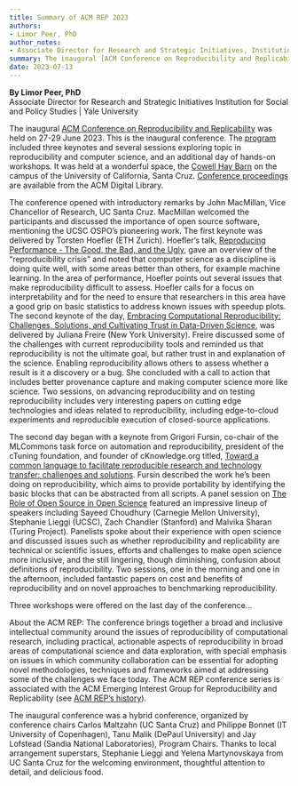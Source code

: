 ```yaml
---
title: Summary of ACM REP 2023
authors:
- Limor Peer, PhD
author_notes: 
- Associate Director for Research and Strategic Initiatives, Institution for Social and Policy Studies, Yale University
summary: The inaugural [ACM Conference on Reproducibility and Replicability](https://acm-rep.github.io/2023/) was held on 27-29 June 2023. This is the inaugural conference. The [program](https://docs.google.com/document/d/1FIeUcsjyf3JVr64sj8gWoDJrNc6C0467Q0VPKKj2Ux4/edit) included three keynotes and several sessions exploring topic in reproducibility and computer science, and an additional day of hands-on workshops. It was held at a wonderful space, the [Cowell Hay Barn](https://cowellhaybarn.ucsc.edu/) on the campus of the University of California, Santa Cruz. [Conference proceedings](https://dl.acm.org/doi/proceedings/10.1145/3589806) are available from the ACM Digital Library.  
date: 2023-07-13
---
```


**By Limor Peer, PhD**  
Associate Director for Research and Strategic Initiatives
Institution for Social and Policy Studies | Yale University  

The inaugural [ACM Conference on Reproducibility and Replicability](https://acm-rep.github.io/2023/) was held on 27-29 June 2023. This is the inaugural conference. The [program](https://docs.google.com/document/d/1FIeUcsjyf3JVr64sj8gWoDJrNc6C0467Q0VPKKj2Ux4/edit) included three keynotes and several sessions exploring topic in reproducibility and computer science, and an additional day of hands-on workshops. It was held at a wonderful space, the [Cowell Hay Barn](https://cowellhaybarn.ucsc.edu/) on the campus of the University of California, Santa Cruz. [Conference proceedings](https://dl.acm.org/doi/proceedings/10.1145/3589806) are available from the ACM Digital Library.  

The conference opened with introductory remarks by John MacMillan, Vice Chancellor of Research, UC Santa Cruz. MacMillan welcomed the participants and discussed the importance of open source software, mentioning the UCSC OSPO’s pioneering work. The first keynote was delivered by Torsten Hoefler (ETH Zurich). Hoefler’s talk, [Reproducing Performance - The Good, the Bad, and the Ugly](https://acm-rep.github.io/2023/author/torsten-hoefler/), gave an overview of the “reproducibility crisis” and noted that computer science as a discipline is doing quite well, with some areas better than others, for example machine learning. In the area of performance, Hoefler points out several issues that make reproducibility difficult to assess. Hoefler calls for a focus on interpretability and for the need to ensure that researchers in this area have a good grip on basic statistics to address known issues with speedup plots. The second keynote of the day, [Embracing Computational Reproducibility: Challenges, Solutions, and Cultivating Trust in Data-Driven Science](http://localhost:1313/2023/author/juliana-freire/), was delivered by Juliana Freire (New York University). Freire discussed some of the challenges with current reproducibility tools and reminded us that reproducibility is not the ultimate goal, but rather trust in and explanation of the science. Enabling reproducibility allows others to assess whether a result is it a discovery or a bug. She concluded with a call to action that includes better provenance capture and making computer science more like science. Two sessions, on advancing reproducibility and on testing reproducibility includes very interesting papers on cutting edge technologies and ideas related to reproducibility, including edge-to-cloud experiments and reproducible execution of closed-source applications.  

The second day began with a keynote from Grigori Fursin, co-chair of the MLCommons task force on automation and reproducibility, president of the cTuning foundation, and founder of cKnowledge.org titled, [Toward a common language to facilitate reproducible research and technology transfer: challenges and solutions](https://acm-rep.github.io/2023/author/grigori-fursin/). Fursin described the work he’s been doing on reproducibility, which aims to provide portability by identifying the basic blocks that can be abstracted from all scripts. A panel session on [The Role of Open Source in Open Science](https://docs.google.com/document/d/12VjVeGxVT7prkK_UE2a8VDfhy-kapNO__5K5fRQosnU/edit?usp=sharing) featured an impressive lineup of speakers including Sayeed Choudhury (Carnegie Mellon University), Stephanie Lieggi (UCSC), Zach Chandler (Stanford) and Malvika Sharan (Turing Project). Panelists spoke about their experience with open science and discussed issues such as whether reproducibility and replicability are technical or scientific issues, efforts and challenges to make open science more inclusive, and the still lingering, though diminishing, confusion about definitions of reproducibility. Two sessions, one in the morning and one in the afternoon, included fantastic papers on cost and benefits of reproducibility and on novel approaches to benchmarking reproducibility. 

Three workshops were offered on the last day of the conference... 

About the ACM REP: The conference brings together a broad and inclusive intellectual community around the issues of reproducibility of computational research, including practical, actionable aspects of reproducibility in broad areas of computational science and data exploration, with special emphasis on issues in which community collaboration can be essential for adopting novel methodologies, techniques and frameworks aimed at addressing some of the challenges we face today. The ACM REP conference series is associated with the ACM Emerging Interest Group for Reproducibility and Replicability (see [ACM REP’s history](/history)).  

The inaugural conference was a hybrid conference, organized by conference chairs Carlos Maltzahn (UC Santa Cruz) and Philippe Bonnet (IT University of Copenhagen), Tanu Malik (DePaul University) and Jay Lofstead (Sandia National Laboratories), Program Chairs. Thanks to local arrangement superstars, Stephanie Lieggi and Yelena Martynovskaya from UC Santa Cruz for the welcoming environment, thoughtful attention to detail, and delicious food.  
